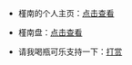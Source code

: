 * 槿南的个人主页：[点击查看](https://jinnan11.repl.co)

* 槿南盘：[点击查看](https://jnpan.repl.co/)

* 请我喝瓶可乐支持一下：[打赏](https://flowus.cn/share/31646873-4314-4769-8d66-84c37398d72e)
